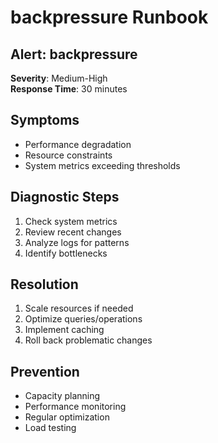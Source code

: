 # backpressure Runbook

## Alert: backpressure

**Severity**: Medium-High  
**Response Time**: 30 minutes

## Symptoms

- Performance degradation
- Resource constraints
- System metrics exceeding thresholds

## Diagnostic Steps

1. Check system metrics
2. Review recent changes
3. Analyze logs for patterns
4. Identify bottlenecks

## Resolution

1. Scale resources if needed
2. Optimize queries/operations
3. Implement caching
4. Roll back problematic changes

## Prevention

- Capacity planning
- Performance monitoring
- Regular optimization
- Load testing
